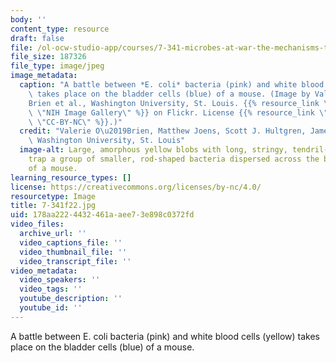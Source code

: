 ```yaml
---
body: ''
content_type: resource
draft: false
file: /ol-ocw-studio-app/courses/7-341-microbes-at-war-the-mechanisms-that-drive-infectious-diseases-fall-2022/7-341f22.jpg
file_size: 187326
file_type: image/jpeg
image_metadata:
  caption: "A battle between *E. coli* bacteria (pink) and white blood cells (yellow)\
    \ takes place on the bladder cells (blue) of a mouse. (Image by Valerie O\u2019\
    Brien et al., Washington University, St. Louis. {{% resource_link \"b3b977f6-0776-423a-9c8f-d77fe6ce0cfd\"\
    \ \"NIH Image Gallery\" %}} on Flickr. License {{% resource_link \"7c41bfb2-9c9b-4050-8e3c-7f2802051496\"\
    \ \"CC-BY-NC\" %}}.)"
  credit: "Valerie O\u2019Brien, Matthew Joens, Scott J. Hultgren, James A.J. Fitzpatrick,\
    \ Washington University, St. Louis"
  image-alt: Large, amorphous yellow blobs with long, stringy, tendril-like extensions,
    trap a group of smaller, rod-shaped bacteria dispersed across the bladder cells
    of a mouse.
learning_resource_types: []
license: https://creativecommons.org/licenses/by-nc/4.0/
resourcetype: Image
title: 7-341f22.jpg
uid: 178aa222-4432-461a-aee7-3e898c0372fd
video_files:
  archive_url: ''
  video_captions_file: ''
  video_thumbnail_file: ''
  video_transcript_file: ''
video_metadata:
  video_speakers: ''
  video_tags: ''
  youtube_description: ''
  youtube_id: ''
---
```

A battle between E. coli bacteria (pink) and white blood cells (yellow) takes place on the bladder cells (blue) of a mouse.
